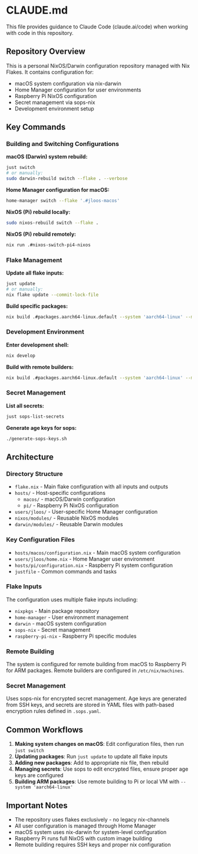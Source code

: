 # CLAUDE.md

This file provides guidance to Claude Code (claude.ai/code) when working with code in this repository.

## Repository Overview

This is a personal NixOS/Darwin configuration repository managed with Nix Flakes. It contains configuration for:
- macOS system configuration via nix-darwin
- Home Manager configuration for user environments
- Raspberry Pi NixOS configuration
- Secret management via sops-nix
- Development environment setup

## Key Commands

### Building and Switching Configurations

**macOS (Darwin) system rebuild:**
```bash
just switch
# or manually:
sudo darwin-rebuild switch --flake . --verbose
```

**Home Manager configuration for macOS:**
```bash
home-manager switch --flake '.#jloos-macos'
```

**NixOS (Pi) rebuild locally:**
```bash
sudo nixos-rebuild switch --flake .
```

**NixOS (Pi) rebuild remotely:**
```bash
nix run .#nixos-switch-pi4-nixos
```

### Flake Management

**Update all flake inputs:**
```bash
just update
# or manually:
nix flake update --commit-lock-file
```

**Build specific packages:**
```bash
nix build .#packages.aarch64-linux.default --system 'aarch64-linux' --max-jobs 0
```

### Development Environment

**Enter development shell:**
```bash
nix develop
```

**Build with remote builders:**
```bash
nix build .#packages.aarch64-linux.default --system 'aarch64-linux' --max-jobs 0
```

### Secret Management

**List all secrets:**
```bash
just sops-list-secrets
```

**Generate age keys for sops:**
```bash
./generate-sops-keys.sh
```

## Architecture

### Directory Structure

- `flake.nix` - Main flake configuration with all inputs and outputs
- `hosts/` - Host-specific configurations
  - `macos/` - macOS/Darwin configuration
  - `pi/` - Raspberry Pi NixOS configuration
- `users/jloos/` - User-specific Home Manager configuration
- `nixos/modules/` - Reusable NixOS modules
- `darwin/modules/` - Reusable Darwin modules

### Key Configuration Files

- `hosts/macos/configuration.nix` - Main macOS system configuration
- `users/jloos/home.nix` - Home Manager user environment
- `hosts/pi/configuration.nix` - Raspberry Pi system configuration
- `justfile` - Common commands and tasks

### Flake Inputs

The configuration uses multiple flake inputs including:
- `nixpkgs` - Main package repository
- `home-manager` - User environment management
- `darwin` - macOS system configuration
- `sops-nix` - Secret management
- `raspberry-pi-nix` - Raspberry Pi specific modules

### Remote Building

The system is configured for remote building from macOS to Raspberry Pi for ARM packages. Remote builders are configured in `/etc/nix/machines`.

### Secret Management

Uses sops-nix for encrypted secret management. Age keys are generated from SSH keys, and secrets are stored in YAML files with path-based encryption rules defined in `.sops.yaml`.

## Common Workflows

1. **Making system changes on macOS**: Edit configuration files, then run `just switch`
2. **Updating packages**: Run `just update` to update all flake inputs
3. **Adding new packages**: Add to appropriate nix file, then rebuild
4. **Managing secrets**: Use sops to edit encrypted files, ensure proper age keys are configured
5. **Building ARM packages**: Use remote building to Pi or local VM with `--system 'aarch64-linux'`

## Important Notes

- The repository uses flakes exclusively - no legacy nix-channels
- All user configuration is managed through Home Manager
- macOS system uses nix-darwin for system-level configuration
- Raspberry Pi runs full NixOS with custom image building
- Remote building requires SSH keys and proper nix configuration